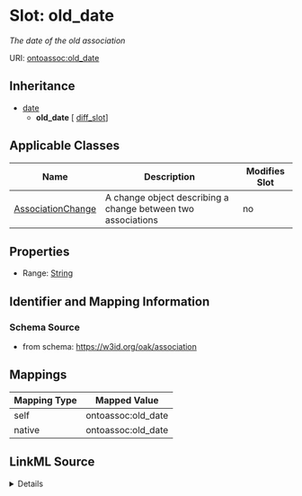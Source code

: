 

# Slot: old_date


_The date of the old association_





URI: [ontoassoc:old_date](https://w3id.org/oak/association/old_date)




## Inheritance

* [date](date.md)
    * **old_date** [ [diff_slot](diff_slot.md)]






## Applicable Classes

| Name | Description | Modifies Slot |
| --- | --- | --- |
| [AssociationChange](AssociationChange.md) | A change object describing a change between two associations |  no  |







## Properties

* Range: [String](String.md)





## Identifier and Mapping Information







### Schema Source


* from schema: https://w3id.org/oak/association




## Mappings

| Mapping Type | Mapped Value |
| ---  | ---  |
| self | ontoassoc:old_date |
| native | ontoassoc:old_date |




## LinkML Source

<details>
```yaml
name: old_date
description: The date of the old association
from_schema: https://w3id.org/oak/association
rank: 1000
is_a: date
mixins:
- diff_slot
alias: old_date
domain_of:
- AssociationChange
range: string

```
</details>